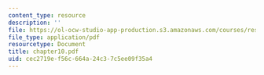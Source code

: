 ```yaml
---
content_type: resource
description: ''
file: https://ol-ocw-studio-app-production.s3.amazonaws.com/courses/res-18-004-the-torch-or-the-firehose-a-guide-to-section-teaching-spring-2009/cec2719ef56c664a24c37c5ee09f35a4_chapter10.pdf
file_type: application/pdf
resourcetype: Document
title: chapter10.pdf
uid: cec2719e-f56c-664a-24c3-7c5ee09f35a4
---
```

